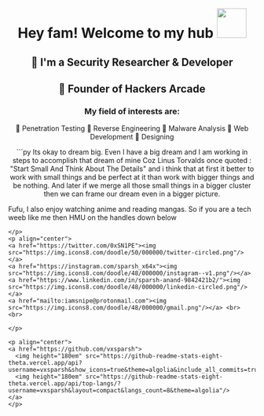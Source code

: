 # <p align="center">Hey fam! Welcome to my hub <img src="me.gif" height="60"/> </p>
## <p align="center">🚌 I'm a Security Researcher & Developer</p>
## <p align="center">🚩 Founder of Hackers Arcade</p>
### <p align="center">My field of interests are:</p>
<p align="center">
🏮 Penetration Testing
🏮 Reverse Engineering
🏮 Malware Analysis
🏮 Web Development
🏮 Designing
</p>

<p align="center">
```py
 Its okay to dream big. Even I have a big dream and I am working in steps to accomplish that dream of mine 
 Coz Linus Torvalds once quoted : "Start Small And Think About The Details" and i think that at first
 it better to work with small things and be perfect at it than work with bigger things and be nothing. 
 And later if we merge all those small things in a bigger cluster then we can frame 
 our dream even in a bigger picture.
 
 Fufu, I also enjoy watching anime and reading mangas. So if you are a tech weeb like me then HMU 
 on the handles down below
```
</p>
<p align="center">
<a href="https://twitter.com/0xSN1PE"><img src="https://img.icons8.com/doodle/50/000000/twitter-circled.png"/></a>
<a href="https://instagram.com/sparsh_x64x"><img src="https://img.icons8.com/doodle/48/000000/instagram--v1.png"/></a>
<a href="https://www.linkedin.com/in/sparsh-anand-9842421b2/"><img src="https://img.icons8.com/doodle/48/000000/linkedin-circled.png"/></a>
<a href="mailto:iamsnipe@protonmail.com"><img src="https://img.icons8.com/doodle/48/000000/gmail.png"/></a> <br> <br>

</p>

<p align="center">
<a href="https://github.com/vxsparsh">
  <img height="180em" src="https://github-readme-stats-eight-theta.vercel.app/api?username=vxsparsh&show_icons=true&theme=algolia&include_all_commits=true&count_private=true"/>
  <img height="180em" src="https://github-readme-stats-eight-theta.vercel.app/api/top-langs/?username=vxsparsh&layout=compact&langs_count=8&theme=algolia"/>
</a>
</p>
